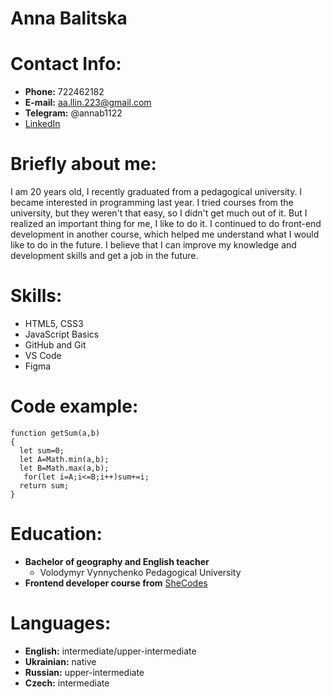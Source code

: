 # Anna Balitska
# Contact Info:
* **Phone:** 722462182
* **E-mail:** aa.llin.223@gmail.com
* **Telegram:** @annab1122
* [LinkedIn][1]

[1]: <https://www.linkedin.com/in/anna-balitska-234367242/>


# Briefly about me:
I am 20 years old, I recently graduated from a pedagogical university. I became interested in programming last year. I tried courses from the university, but they weren't that easy, so I didn't get much out of it. But I realized an important thing for me, I like to do it. I continued to do front-end development in another course, which helped me understand what I would like to do in the future. 
I believe that I can improve my knowledge and development skills and get a job in the future.

# Skills:
* HTML5, CSS3
* JavaScript Basics
* GitHub and Git
* VS Code
* Figma

# Code example:
``` 
function getSum(a,b)
{
  let sum=0;
  let A=Math.min(a,b);
  let B=Math.max(a,b);
   for(let i=A;i<=B;i++)sum+=i;
  return sum;
}
```

# Education:
* **Bachelor of geography and English teacher**
    * Volodymyr Vynnychenko Pedagogical University
* **Frontend developer course from** [SheCodes](https://www.shecodes.io/)

# Languages:
* **English:** intermediate/upper-intermediate
* **Ukrainian:** native
* **Russian:** upper-intermediate
* **Czech:** intermediate
